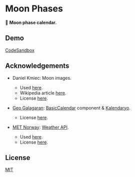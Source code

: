 # Moon Phases

:first_quarter_moon_with_face: **Moon phase calendar.**

## Demo

[CodeSandbox](https://codesandbox.io/s/v8wmqjn943)

## Acknowledgements

- Daniel Kmiec: Moon images.

  - Used [here](/src/utils/consts.js).
  - Wikipedia article [here](https://en.wikipedia.org/wiki/Lunar_phase#Phases_of_the_Moon).
  - License [here](https://creativecommons.org/licenses/by/3.0/).

- [Geo Galagaran](https://github.com/geeofree): [BasicCalendar](/src/utils/moon.js) component & [Kalendaryo](https://github.com/geeofree/kalendaryo).

  - License [here](https://github.com/geeofree/kalendaryo/blob/master/LICENSE).

- [MET Norway](https://www.met.no/en): [Weather API](https://api.met.no/weatherapi/documentation).

  - Used [here](/src/utils/moon.js).
  - License [here](https://creativecommons.org/licenses/by/4.0/).

## License

[MIT](/LICENSE)
